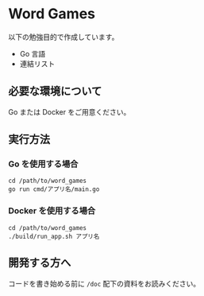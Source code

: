 # Word Games

以下の勉強目的で作成しています。

- Go 言語
- 連結リスト

## 必要な環境について

Go または Docker をご用意ください。

## 実行方法

### Go を使用する場合

```shell script
cd /path/to/word_games
go run cmd/アプリ名/main.go
```

### Docker を使用する場合

```shell script
cd /path/to/word_games
./build/run_app.sh アプリ名
```

## 開発する方へ

コードを書き始める前に `/doc` 配下の資料をお読みください。
